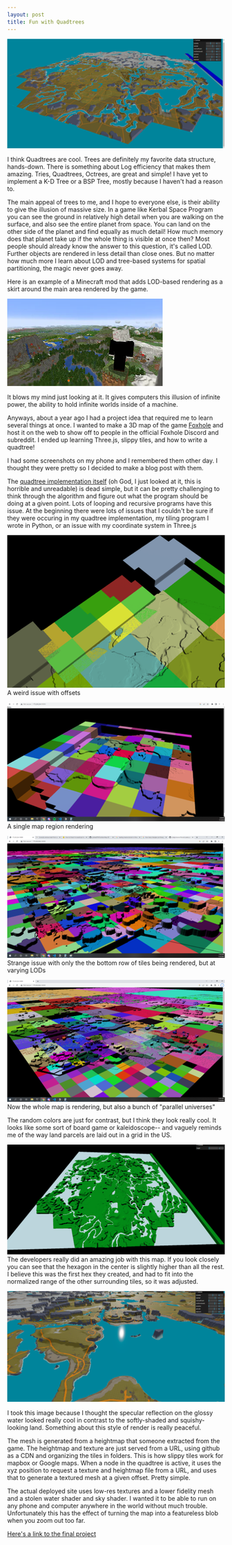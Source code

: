 ```yaml
---
layout: post
title: Fun with Quadtrees
---
```


![](/images/quadtree/map3.PNG)

I think Quadtrees are cool. Trees are definitely my favorite data structure, hands-down. There is something about Log efficiency that makes them amazing. Tries, Quadtrees, Octrees, are great and simple! I have yet to implement a K-D Tree or a BSP Tree, mostly because I haven't had a reason to.

The main appeal of trees to me, and I hope to everyone else, is their ability to give the illusion of massive size. In a game like Kerbal Space Program you can see the ground in relatively high detail when you are walking on the surface, and also see the entire planet from space. You can land on the other side of the planet and find equally as much detail! How much memory does that planet take up if the whole thing is visible at once then? Most people should already know the answer to this question, it's called LOD. Further objects are rendered in less detail than close ones. But no matter how much more I learn about LOD and tree-based systems for spatial partitioning, the magic never goes away.

Here is an example of a Minecraft mod that adds LOD-based rendering as a skirt around the main area rendered by the game.

[![Minecraft LOD](/images/quadtree/thumb.webp)](https://youtu.be/mRmznYAJli4?t=396 "Quadtrees")

It blows my mind just looking at it. It gives computers this illusion of infinite power, the ability to hold infinite worlds inside of a machine.

Anyways, about a year ago I had a project idea that required me to learn several things at once. I wanted to make a 3D map of the game [Foxhole](https://store.steampowered.com/app/505460/Foxhole/) and host it on the web to show off to people in the official Foxhole Discord and subreddit. I ended up learning Three.js, slippy tiles, and how to write a quadtree!

I had some screenshots on my phone and I remembered them other day. I thought they were pretty so I decided to make a blog post with them.

The [quadtree implementation itself](https://github.com/pickles976/Foxhole-Map-3D/blob/main/src/utils/quadtree.js) (oh God, I just looked at it, this is horrible and unreadable) is dead simple, but it can be pretty challenging to think through the algorithm and figure out what the program should be doing at a given point. Lots of looping and recursive programs have this issue. At the beginning there were lots of issues that I couldn't be sure if they were occuring in my quadtree implementation, my tiling program I wrote in Python, or an issue with my coordinate system in Three.js

![](/images/quadtree/sus.PNG)  
A weird issue with offsets

![](/images/quadtree/susso.PNG)  
A single map region rendering

![](/images/quadtree/woot.PNG)  
Strange issue with only the the bottom row of tiles being rendered, but at varying LODs

![](/images/quadtree/map.PNG)  
Now the whole map is rendering, but also a bunch of "parallel universes"

The random colors are just for contrast, but I think they look really cool. It looks like some sort of board game or kaleidoscope-- and vaguely reminds me of the way land parcels are laid out in a grid in the US.

![](/images/quadtree/waltuh.PNG)  
The developers really did an amazing job with this map. If you look closely you can see that the hexagon in the center is slightly higher than all the rest. I believe this was the first hex they created, and had to fit into the normalized range of the other surrounding tiles, so it was adjusted. 

![](/images/quadtree/shiny.PNG)

I took this image because I thought the specular reflection on the glossy water looked really cool in contrast to the softly-shaded and squishy-looking land. Something about this style of render is really peaceful.

The mesh is generated from a heightmap that someone extracted from the game. The heightmap and texture are just served from a URL, using github as a CDN and organizing the tiles in folders. This is how slippy tiles work for mapbox or Google maps. When a node in the quadtree is active, it uses the xyz position to request a texture and heightmap file from a URL, and uses that to generate a textured mesh at a given offset. Pretty simple.

The actual deployed site uses low-res textures and a lower fidelity mesh and a stolen water shader and sky shader. I wanted it to be able to run on any phone and computer anywhere in the world without much trouble. Unfortunately this has the effect of turning the map into a featureless blob when you zoom out too far.

[Here's a link to the final project](https://www.foxholemap3d.app/)